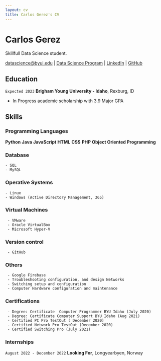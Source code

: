 ```yaml
---
layout: cv
title: Carlos Gerez's CV
---
```

# Carlos Gerez
Skillfull Data Science student.

<div id="webaddress">
<a href="datascience@byui.edu">datascience@byui.edu</a>
| <a href="https://byuidatascience.github.io/development.html">Data Science Program</a>
| <a href="https://www.linkedin.com/groups/13537407/">LinkedIn</a>
| <a href="https://github.com/byuids-resumes">GitHub</a>
</div>

<!-- https://www.monique.tech/the-art-of-markdown -->

## Education

`Expected 2023`
__Brigham Young University - Idaho__, Rexburg, ID

- In Progress academic scholarship with 3.9 Major GPA




## Skills
  
### Programming Languages

__Python__
__Java__
__JavaScript__
__HTML__
__CSS__
__PHP__
__Object Oriented Programming__

### Database
    - SQL
    - MySQL

### Operative Systems
 
    - Linux
    - Windows (Active Directory Management, 365)

### Virtual Machines

     - VMware
     - Oracle VirtualBox
     - Microsoft Hyper-V

### Version control
     
     - GitHub

### Others

     - Google Firebase
     - Troubleshooting configuration, and design Networks
     - Switching setup and configuration
     - Computer Hardware configuration and maintenance

### Certifications

     - Degree: Certificate  Computer Programmer BYU Idaho (July 2020)
     - Degree: Certificate Computer Support BYU Idaho (Aug 2021)
     - Certified PC Pro TestOut ( December 2020)
     - Certified Network Pro TestOut (December 2020)
     - Certified Switching Pro (July 2021)

### Internships   

`August 2022 - December 2022`
__Looking For__, Longyearbyen, Norway







<!-- ### Footer

Last updated: Mars 2022 -->


